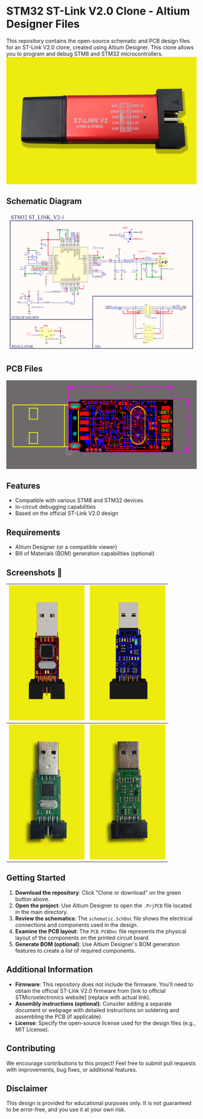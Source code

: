 # STM32 ST-Link V2.0 Clone - Altium Designer Files

This repository contains the open-source schematic and PCB design files for an ST-Link V2.0 clone, created using Altium Designer. This clone allows you to program and debug STM8 and STM32 microcontrollers.
![Schematic Diagram](https://github.com/yasir-shahzad/STM32-ST-Link-V2.0-Programmer/blob/master/images/Final_ST-LINK_V2-0.png)


## Schematic Diagram
![Schematic Diagram](https://github.com/yasir-shahzad/STM32-ST-Link-V2.0-Programmer/blob/master/images/Schematic.png)

## PCB Files
![PCB Board](https://github.com/yasir-shahzad/STM32-ST-Link-V2.0-Programmer/blob/master/images/PCB.png)

## Features

- Compatible with various STM8 and STM32 devices
- In-circuit debugging capabilities
- Based on the official ST-Link V2.0 design

## Requirements

- Altium Designer (or a compatible viewer)
- Bill of Materials (BOM) generation capabilities (optional)

## Screenshots :eyes:

<table>
  <tr>
    <th>
        <a href="images/Top3D.png" target="_blank">
        <img src='images/Top3D.png' width='200px' alt='image missing' /> </a>
    </th>
    <th>
        <a href="images/Bottom3D.png" target="_blank">
        <img src='images/Bottom3D.png' width='200px' alt='image missing' /> </a>
    </th>
     </tr>
     <tr>
    <th>
        <a href="images/Top_Layout.png" target="_blank">
        <img src='images/Top_Layout.png' width='200px' alt='image missing' /> </a>
    </th>
    <th>
        <a href="images/Bottom_Layout.png" target="_blank">
        <img src='images/Bottom_Layout.png' width='200px' alt='image missing' /> </a>
    </th>
  </tr>
</table>

## Getting Started

1. **Download the repository**: Click "Clone or download" on the green button above.
2. **Open the project**: Use Altium Designer to open the `.PrjPCB` file located in the main directory.
3. **Review the schematics**: The `schematic.SchDoc` file shows the electrical connections and components used in the design.
4. **Examine the PCB layout**: The `PCB.PCBDoc` file represents the physical layout of the components on the printed circuit board.
5. **Generate BOM (optional)**: Use Altium Designer's BOM generation features to create a list of required components.

## Additional Information

- **Firmware**: This repository does not include the firmware. You'll need to obtain the official ST-Link V2.0 firmware from [link to official STMicroelectronics website] (replace with actual link).
- **Assembly instructions (optional)**: Consider adding a separate document or webpage with detailed instructions on soldering and assembling the PCB (if applicable).
- **License**: Specify the open-source license used for the design files (e.g., MIT License).

## Contributing

We encourage contributions to this project! Feel free to submit pull requests with improvements, bug fixes, or additional features.

## Disclaimer

This design is provided for educational purposes only. It is not guaranteed to be error-free, and you use it at your own risk.
